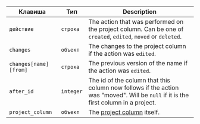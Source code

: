 | Клавиша               | Тип       | Description                                                                                                                         |
| --------------------- | --------- | ----------------------------------------------------------------------------------------------------------------------------------- |
| `действие`            | `строка`  | The action that was performed on the project column. Can be one of `created`, `edited`, `moved` or `deleted`.                       |
| `changes`             | `объект`  | The changes to the project column if the action was `edited`.                                                                       |
| `changes[name][from]` | `строка`  | The previous version of the name if the action was `edited`.                                                                        |
| `after_id`            | `integer` | The id of the column that this column now follows if the action was "moved". Will be `null` if it is the first column in a project. |
| `project_column`      | `объект`  | The [project column](/v3/projects/columns) itself.                                                                                  |
